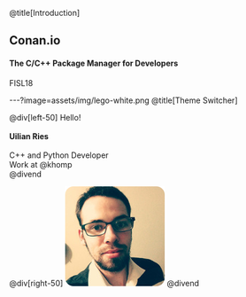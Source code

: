 @title[Introduction]
## Conan.io

#### The C/C++ Package Manager for Developers

FISL18

---?image=assets/img/lego-white.png
@title[Theme Switcher]

@div[left-50]
Hello!
<br>
<br>
**Uilian Ries**
<br>
<br>
C++ and Python Developer
<br>
Work at @khomp
<br>
@divend

@div[right-50]
![me](assets/img/me.png)
@divend
